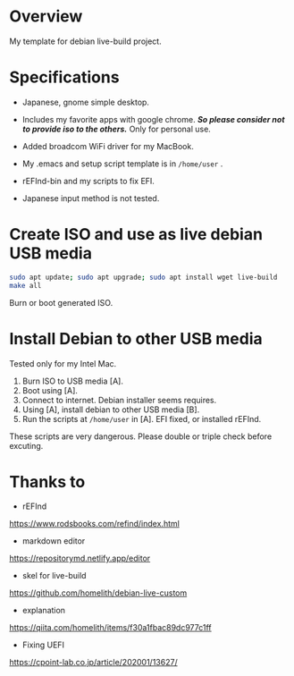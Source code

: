 # Overview

My template for debian live-build project.

# Specifications

- Japanese, gnome simple desktop.
- Includes my favorite apps with google chrome. ***So please consider not to provide iso to the others.*** Only for personal use.
- Added broadcom WiFi driver for my MacBook.
- My .emacs and setup script template is in `/home/user` .

- rEFInd-bin and my scripts to fix EFI.

- Japanese input method is not tested.

# Create ISO and use as live debian USB media

```bash
sudo apt update; sudo apt upgrade; sudo apt install wget live-build
make all
```

Burn or boot generated ISO.

# Install Debian to other USB media

Tested only for my Intel Mac.

1. Burn ISO to USB media [A].
2. Boot using [A].
3. Connect to internet. Debian installer seems requires.
4. Using [A], install debian to other USB media [B].
5. Run the scripts at `/home/user` in [A]. EFI fixed, or installed rEFInd.

These scripts are very dangerous. Please double or triple check before excuting.

# Thanks to

- rEFInd

https://www.rodsbooks.com/refind/index.html

- markdown editor

https://repositorymd.netlify.app/editor

- skel for live-build

https://github.com/homelith/debian-live-custom

- explanation

https://qiita.com/homelith/items/f30a1fbac89dc977c1ff

- Fixing UEFI

https://cpoint-lab.co.jp/article/202001/13627/
